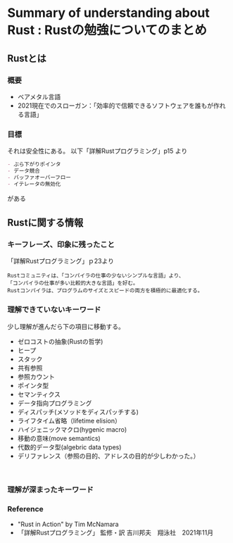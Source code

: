 # Summary of understanding about Rust : Rustの勉強についてのまとめ

## Rustとは

### 概要
- ベアメタル言語
- 2021現在でのスローガン：「効率的で信頼できるソフトウェアを誰もが作れる言語」

### 目標

それは安全性にある。
以下「詳解Rustプログラミング」p15 より
```markdown
- ぶら下がりポインタ
- データ競合
- バッファオーバーフロー
- イテレータの無効化
```
がある


## Rustに関する情報

### キーフレーズ、印象に残ったこと

「詳解Rustプログラミング」ｐ23より
```
Rustコミュニティは、「コンパイラの仕事の少ないシンプルな言語」より、
「コンパイラの仕事が多い比較的大きな言語」を好む。
Rustコンパイラは、プログラムのサイズとスピードの両方を積極的に最適化する。
```

### 理解できていないキーワード

少し理解が進んだら下の項目に移動する。

- ゼロコストの抽象(Rustの哲学)
- ヒープ
- スタック
- 共有参照
- 参照カウント
- ポインタ型
- セマンティクス
- データ指向プログラミング
- ディスパッチ(メソッドをディスパッチする)
- ライフタイム省略（lifetime elision）
- ハイジェニックマクロ(hygenic macro)
- 移動の意味(move semantics)
- 代数的データ型(algebric data types)
- デリファレンス（参照の目的、アドレスの目的が少しわかった。）


<br>

### 理解が深まったキーワード




### Reference

- "Rust in Action" by Tim McNamara
- 「詳解Rustプログラミング」 監修・訳 吉川邦夫　翔泳社　2021年11月
